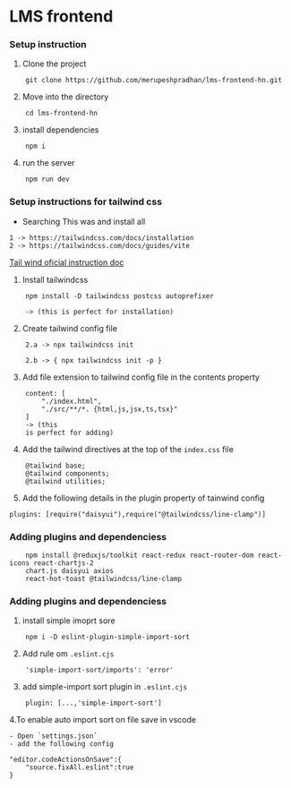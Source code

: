 # LMS frontend

### Setup instruction

1. Clone the project

```
    git clone https://github.com/merupeshpradhan/lms-frontend-hn.git
```

2. Move into the directory

```
    cd lms-frontend-hn
```

3. install dependencies

```
    npm i
```

4. run the server

```
    npm run dev
```

### Setup instructions for tailwind css

- Searching This was and install all

```
1 -> https://tailwindcss.com/docs/installation
2 -> https://tailwindcss.com/docs/guides/vite
```

[Tail wind oficial instruction doc](https://tailwindcss.com/docs/installation)

1. Install tailwindcss

```
    npm install -D tailwindcss postcss autoprefixer 
    
    -> (this is perfect for installation)
```

2. Create tailwind config file

```
    2.a -> npx tailwindcss init
    
    2.b -> { npx tailwindcss init -p }
```

3. Add file extension to tailwind config file in the contents property

```
    content: [
        "./index.html",
        "./src/**/*. {html,js,jsx,ts,tsx}"
    ]
    -> (this 
    is perfect for adding)
```

4. Add the tailwind directives at the top of the `index.css` file

```
    @tailwind base;
    @tailwind components;
    @tailwind utilities;
```

5. Add the following details in the plugin property of tainwind config

```
plugins: [require("daisyui"),require("@tailwindcss/line-clamp")]
```

### Adding plugins and dependenciess

```
    npm install @reduxjs/toolkit react-redux react-router-dom react-icons react-chartjs-2
    chart.js daisyui axios
    react-hot-toast @tailwindcss/line-clamp
```

### Adding plugins and dependenciess

1. install simple imoprt sore

```
    npm i -D eslint-plugin-simple-import-sort
```

2. Add rule om `.eslint.cjs`

```
    'simple-import-sort/imports': 'error'
```

3. add simple-import sort plugin in `.eslint.cjs`

```
    plugin: [...,'simple-import-sort']
```

4.To enable auto import sort on file save in vscode

    - Open `settings.json`
    - add the following config

```
"editor.codeActionsOnSave":{
    "source.fixAll.eslint":true
}
```
